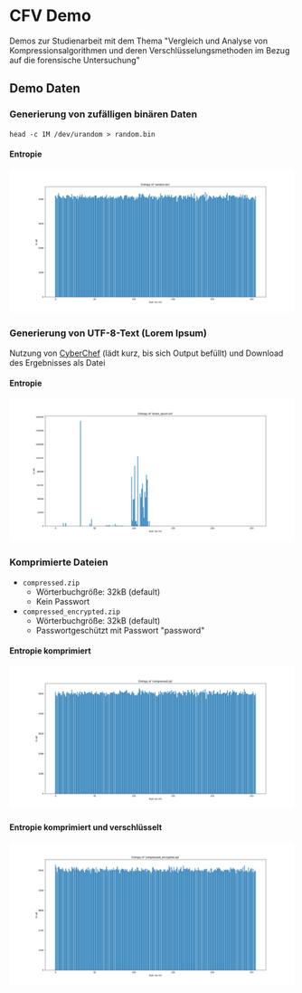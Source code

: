 # CFV Demo

Demos zur Studienarbeit mit dem Thema "Vergleich und Analyse von Kompressionsalgorithmen und deren
Verschlüsselungsmethoden im Bezug auf die forensische Untersuchung"

## Demo Daten

### Generierung von zufälligen binären Daten

```shell
head -c 1M /dev/urandom > random.bin
```

#### Entropie

![Entropie Zufall](docs/entropy_graphs_overall/random.png)

### Generierung von UTF-8-Text (Lorem Ipsum)

Nutzung von [CyberChef](https://gchq.github.io/CyberChef/#recipe=Generate_Lorem_Ipsum(1048576,'Bytes')) (lädt kurz, bis
sich Output befüllt) und Download des Ergebnisses als Datei

#### Entropie

![Entropie Lorem Ipsum](docs/entropy_graphs_overall/lorem_ipsum.png)

### Komprimierte Dateien

- `compressed.zip`
  - Wörterbuchgröße: 32kB (default)
  - Kein Passwort
- `compressed_encrypted.zip`
  - Wörterbuchgröße: 32kB (default)
  - Passwortgeschützt mit Passwort "password"


#### Entropie komprimiert

![Entropie komprimiert](docs/entropy_graphs_overall/compressed.png)

#### Entropie komprimiert und verschlüsselt

![Entropie komprimiert und verschlüsselt](docs/entropy_graphs_overall/compressed_encrypted.png)
